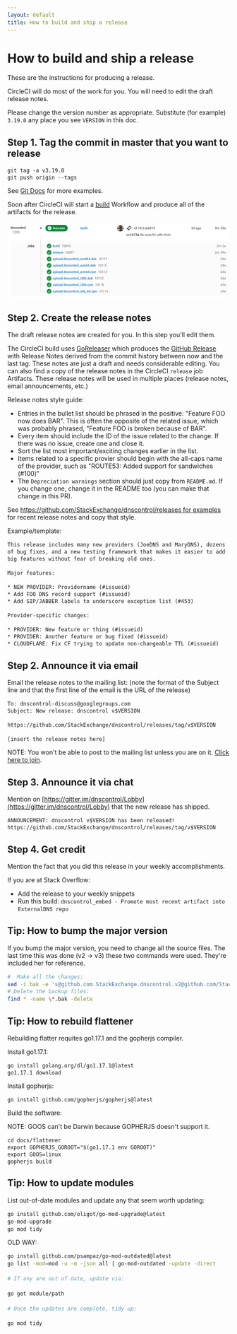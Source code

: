 ```yaml
---
layout: default
title: How to build and ship a release
---
```


# How to build and ship a release

These are the instructions for producing a release.

CircleCI will do most of the work for you. You will need to edit the draft release notes.

Please change the version number as appropriate.  Substitute (for example)
`3.19.0` any place you see `VERSION` in this doc.

## Step 1. Tag the commit in master that you want to release

```shell
git tag -a v3.19.0
git push origin --tags
```

See [Git Docs](https://git-scm.com/book/en/v2/Git-Basics-Tagging) for more examples.

Soon after
CircleCI will start a [build](https://app.circleci.com/pipelines/github/StackExchange/dnscontrol?branch=master) Workflow and produce all of the artifacts for the release.

![CircleCI Release Screenshot](public/circleci_release.png)

## Step 2. Create the release notes

The draft release notes are created for you. In this step you'll edit them.

The CircleCI build uses [GoReleaser](https://goreleaser.com/) which produces the [GitHub Release](https://github.com/StackExchange/dnscontrol/releases) with Release Notes derived from the commit history between now and the last tag.
These notes are just a draft and needs considerable editing.
You can also find a copy of the release notes in the CircleCI `release` job Artifacts.
These release notes will be used in multiple places (release notes, email announcements, etc.)

Release notes style guide:

* Entries in the bullet list should be phrased in the positive: "Feature FOO now does BAR".  This is often the opposite of the related issue, which was probably phrased, "Feature FOO is broken because of BAR".
* Every item should include the ID of the issue related to the change. If there was no issue, create one and close it.
* Sort the list most important/exciting changes earlier in the list.
* Items related to a specific provier should begin with the all-caps name of the provider, such as "ROUTE53: Added support for sandwiches (#100)"
* The `Depreciation warnings` section should just copy from `README.md`.  If you change one, change it in the README too (you can make that change in this PR).

See [https://github.com/StackExchange/dnscontrol/releases for examples](https://github.com/StackExchange/dnscontrol/releases) for recent release notes and copy that style.

Example/template:

```text
This release includes many new providers (JoeDNS and MaryDNS), dozens
of bug fixes, and a new testing framework that makes it easier to add
big features without fear of breaking old ones.

Major features:

* NEW PROVIDER: Providername (#issueid)
* Add FOO DNS record support (#issueid)
* Add SIP/JABBER labels to underscore exception list (#453)

Provider-specific changes:

* PROVIDER: New feature or thing (#issueid)
* PROVIDER: Another feature or bug fixed (#issueid)
* CLOUDFLARE: Fix CF trying to update non-changeable TTL (#issueid)
```

## Step 2. Announce it via email

Email the release notes to the mailing list: (note the format of the Subject line and that the first line of the email is the URL of the release)

```text
To: dnscontrol-discuss@googlegroups.com
Subject: New release: dnscontrol v$VERSION

https://github.com/StackExchange/dnscontrol/releases/tag/v$VERSION

[insert the release notes here]
```

NOTE: You won't be able to post to the mailing list unless you are on
it.  [Click here to join](https://groups.google.com/forum/#!forum/dnscontrol-discuss).

## Step 3. Announce it via chat

Mention on [https://gitter.im/dnscontrol/Lobby](https://gitter.im/dnscontrol/Lobby) that the new release has shipped.

```text
ANNOUNCEMENT: dnscontrol v$VERSION has been released! https://github.com/StackExchange/dnscontrol/releases/tag/v$VERSION
```

## Step 4. Get credit

Mention the fact that you did this release in your weekly accomplishments.

If you are at Stack Overflow:

* Add the release to your weekly snippets
* Run this build: `dnscontrol_embed - Promote most recent artifact into ExternalDNS repo`

## Tip: How to bump the major version

If you bump the major version, you need to change all the source
files.  The last time this was done (v2 -> v3) these two commands
were used. They're included her for reference.

```bash
#  Make all the changes:
sed -i.bak -e 's@github.com.StackExchange.dnscontrol.v2@github.com/StackExchange/dnscontrol/v3@g' go.* $(fgrep -lri --include '*.go' github.com/StackExchange/dnscontrol/v2 *)
# Delete the backup files:
find * -name \*.bak -delete
```

## Tip: How to rebuild flattener

Rebuilding flatter requites go1.17.1 and the gopherjs compiler.

Install go1.17.1:

```shell
go install golang.org/dl/go1.17.1@latest
go1.17.1 download
```

Install gopherjs:

```shell
go install github.com/gopherjs/gopherjs@latest
```

Build the software:

NOTE: GOOS can't be Darwin because GOPHERJS doesn't support it.

```shell
cd docs/flattener
export GOPHERJS_GOROOT="$(go1.17.1 env GOROOT)"
export GOOS=linux
gopherjs build
```

## Tip: How to update modules

List out-of-date modules and update any that seem worth updating:

```bash
go install github.com/oligot/go-mod-upgrade@latest
go-mod-upgrade
go mod tidy
```

OLD WAY:

```bash
go install github.com/psampaz/go-mod-outdated@latest
go list -mod=mod -u -m -json all | go-mod-outdated -update -direct

# If any are out of date, update via:

go get module/path

# Once the updates are complete, tidy up:

go mod tidy
```
